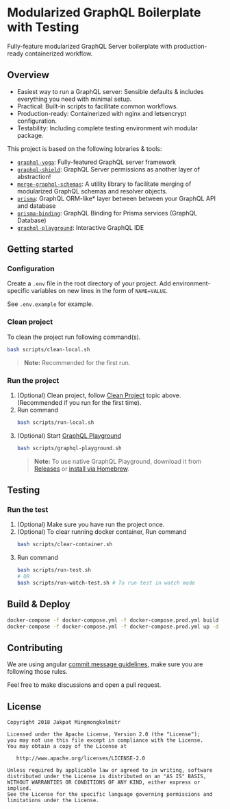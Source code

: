 # Modularized GraphQL Boilerplate with Testing

Fully-feature modularized GraphQL Server boilerplate with production-ready containerized workflow.

## Overview

* Easiest way to run a GraphQL server: Sensible defaults & includes everything you need with minimal setup.
* Practical: Built-in scripts to facilitate common workflows.
* Production-ready: Containerized with nginx and letsencrypt configuration.
* Testability: Including complete testing environment wih modular package.

This project is based on the following lobraries & tools:
* [`graphql-yoga`](https://github.com/prisma/graphql-yoga): Fully-featured GraphQL server framework
* [`graphql-shield`](https://github.com/maticzav/graphql-shield): GraphQL Server permissions as another layer of abstraction!
* [`merge-graphql-schemas`](https://github.com/okgrow/merge-graphql-schemas): A utility library to facilitate merging of modularized GraphQL schemas and resolver objects.
* [`prisma`](https://github.com/prisma/prisma): GraphQL ORM-like* layer  between between your GraphQL API and database
* [`prisma-binding`](https://github.com/prisma/prisma-binding): GraphQL Binding for Prisma services (GraphQL Database)
* [`graphql-playground`](https://github.com/graphcool/graphql-playground): Interactive GraphQL IDE

## Getting started

### Configuration

Create a `.env` file in the root directory of your project. Add
environment-specific variables on new lines in the form of `NAME=VALUE`.

See `.env.example` for example.

### Clean project

To clean the project run following command(s).

```sh
bash scripts/clean-local.sh
```

> **Note:** Recommended for the first run.

### Run the project

1. (Optional) Clean project, follow [Clean Project](#clean-project) topic above. (Recommended if you run for the first time).
2. Run command
   ```sh
   bash scripts/run-local.sh
   ```
3. (Optional) Start [GraphQL Playground](https://github.com/prisma/graphql-playground)
   ```sh
   bash scripts/graphql-playground.sh
   ```
   > **Note:** To use native GraphQL Playground, download it from [Releases](https://github.com/prisma/graphql-playground/releases) or [install via Homebrew](https://github.com/prisma/graphql-playground#installation).

## Testing

### Run the test

1. (Optional) Make sure you have run the project once.
2. (Optional) To clear running docker container, Run command
   ```sh
   bash scripts/clear-container.sh
   ```
3. Run command
    ```sh
    bash scripts/run-test.sh
    # OR
    bash scripts/run-watch-test.sh # To run test in watch mode
    ```

## Build & Deploy

```sh
docker-compose -f docker-compose.yml -f docker-compose.prod.yml build --force-rm
docker-compose -f docker-compose.yml -f docker-compose.prod.yml up -d
```
## Contributing

We are using angular [commit message guidelines](https://github.com/angular/angular/blob/master/CONTRIBUTING.md#-commit-message-guidelines), make sure you are following those rules.

Feel free to make discussions and open a pull request.

License
-

    Copyright 2018 Jakpat Mingmongkolmitr

    Licensed under the Apache License, Version 2.0 (the "License");
    you may not use this file except in compliance with the License.
    You may obtain a copy of the License at

       http://www.apache.org/licenses/LICENSE-2.0

    Unless required by applicable law or agreed to in writing, software
    distributed under the License is distributed on an "AS IS" BASIS,
    WITHOUT WARRANTIES OR CONDITIONS OF ANY KIND, either express or implied.
    See the License for the specific language governing permissions and
    limitations under the License.